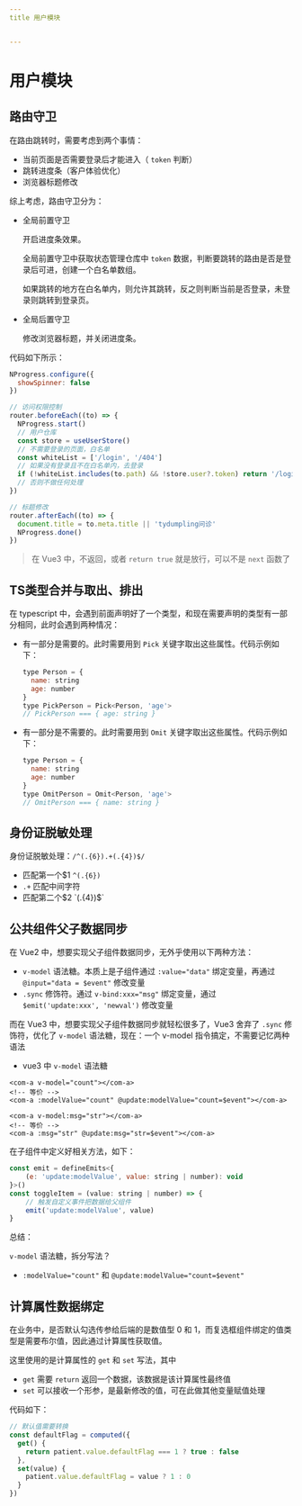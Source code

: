 ```yaml
---
title 用户模块


---
```


# 用户模块

## 路由守卫

在路由跳转时，需要考虑到两个事情：

- 当前页面是否需要登录后才能进入（ `token` 判断）
- 跳转进度条（客户体验优化）
- 浏览器标题修改

综上考虑，路由守卫分为：

- 全局前置守卫

  开启进度条效果。

  全局前置守卫中获取状态管理仓库中 `token` 数据，判断要跳转的路由是否是登录后可进，创建一个白名单数组。

  如果跳转的地方在白名单内，则允许其跳转，反之则判断当前是否登录，未登录则跳转到登录页。

- 全局后置守卫

  修改浏览器标题，并关闭进度条。

代码如下所示：

```js
NProgress.configure({
  showSpinner: false
})

// 访问权限控制
router.beforeEach((to) => {
  NProgress.start()
  // 用户仓库
  const store = useUserStore()
  // 不需要登录的页面，白名单
  const whiteList = ['/login', '/404']
  // 如果没有登录且不在白名单内，去登录
  if (!whiteList.includes(to.path) && !store.user?.token) return '/login'
  // 否则不做任何处理
})

// 标题修改
router.afterEach((to) => {
  document.title = to.meta.title || 'tydumpling问诊'
  NProgress.done()
})
```

> 在 Vue3 中，不返回，或者 `return true` 就是放行，可以不是 `next` 函数了

## TS类型合并与取出、排出

在 typescript 中，会遇到前面声明好了一个类型，和现在需要声明的类型有一部分相同，此时会遇到两种情况：

- 有一部分是需要的。此时需要用到 `Pick` 关键字取出这些属性。代码示例如下：

  ```js
  type Person = {
    name: string
    age: number
  }
  type PickPerson = Pick<Person, 'age'>
  // PickPerson === { age: string }
  ```

- 有一部分是不需要的。此时需要用到 `Omit` 关键字取出这些属性。代码示例如下：

  ```js
  type Person = {
    name: string
    age: number
  }
  type OmitPerson = Omit<Person, 'age'>
  // OmitPerson === { name: string }
  ```

## 身份证脱敏处理

身份证脱敏处理：`/^(.{6}).+(.{4})$/`

- 匹配第一个$1 `^(.{6})`
- `.+` 匹配中间字符
- 匹配第二个$2 `(.{4})$`

## 公共组件父子数据同步

在 Vue2 中，想要实现父子组件数据同步，无外乎使用以下两种方法：

- `v-model` 语法糖。本质上是子组件通过 `:value="data"` 绑定变量，再通过 `@input="data = $event"` 修改变量
- `.sync` 修饰符。通过 `v-bind:xxx="msg"` 绑定变量，通过 `$emit('update:xxx', 'newval')` 修改变量

而在 Vue3 中，想要实现父子组件数据同步就轻松很多了，Vue3 舍弃了 `.sync` 修饰符，优化了 `v-model` 语法糖，现在：一个 v-model 指令搞定，不需要记忆两种语法

- vue3 中 `v-model` 语法糖

```vue
<com-a v-model="count"></com-a>
<!-- 等价 -->
<com-a :modelValue="count" @update:modelValue="count=$event"></com-a>
```

```vue
<com-a v-model:msg="str"></com-a>
<!-- 等价 -->
<com-a :msg="str" @update:msg="str=$event"></com-a>
```

在子组件中定义好相关方法，如下：

```js
const emit = defineEmits<{
  	(e: 'update:modelValue', value: string | number): void
}>()
const toggleItem = (value: string | number) => {
  	// 触发自定义事件把数据给父组件
  	emit('update:modelValue', value)
}
```

总结：

`v-model` 语法糖，拆分写法？

- `:modelValue="count"` 和 `@update:modelValue="count=$event"`

## 计算属性数据绑定

在业务中，是否默认勾选传参给后端的是数值型 0 和 1，而复选框组件绑定的值类型是需要布尔值，因此通过计算属性获取值。

这里使用的是计算属性的 `get` 和 `set` 写法，其中

- `get` 需要 `return` 返回一个数据，该数据是该计算属性最终值
- `set` 可以接收一个形参，是最新修改的值，可在此做其他变量赋值处理

代码如下：

```js
// 默认值需要转换
const defaultFlag = computed({
  get() {
    return patient.value.defaultFlag === 1 ? true : false
  },
  set(value) {
    patient.value.defaultFlag = value ? 1 : 0
  }
})
```

